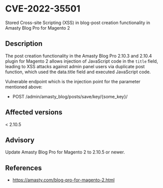 # CVE-2022-35501
Stored Cross-site Scripting (XSS) in blog-post creation functionality in Amasty Blog Pro for Magento 2

## Description
The post creation functionality in the Amasty Blog Pro 2.10.3 and 2.10.4 plugin for Magento 2 allows injection of JavaScript code in the `title` field, leading to XSS attacks against admin panel users via duplicate post function, which used the data.title field and executed JavaScript code.

Vulnerable endpoint which is the injection point for the parameter mentioned above:
* POST /admin/amasty_blog/posts/save/key/{some_key}/

## Affected versions
< 2.10.5

## Advisory
Update Amasty Blog Pro for Magento 2 to 2.10.5 or newer.

## References
* https://amasty.com/blog-pro-for-magento-2.html
